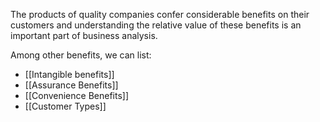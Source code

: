 
The products of quality companies confer considerable benefits on their customers and understanding the relative value of these benefits is an important part of business analysis.

Among other benefits, we can list:
- [[Intangible benefits]]
- [[Assurance Benefits]]
- [[Convenience Benefits]]
- [[Customer Types]]